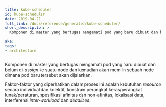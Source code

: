 ```yaml
---
title: kube-scheduler
id: kube-scheduler
date: 2019-04-21
full_link: /docs/reference/generated/kube-scheduler/
short_description: >
  Komponen di master yang bertugas mengamati pod yang baru dibuat dan belum di-<i>assign</i> ke suatu node dan kemudian akan memilih sebuah node dimana pod baru tersebut akan dijalankan.

aka: 
tags:
- architecture
---
```

 Komponen di master yang bertugas mengamati pod yang baru dibuat dan belum di-<i>assign</i> ke suatu node dan kemudian akan memilih sebuah node dimana pod baru tersebut akan dijalankan.

<!--more--> 

Faktor-faktor yang diperhatikan dalam proses ini adalah kebutuhan <i>resource</i> secara individual dan kolektif, konstrain perangkat keras/perangkat lunak/peraturan, spesifikasi afinitas dan non-afinitas, lokalisasi data, interferensi <i>inter-workload</i> dan <i>deadlines</i>.

